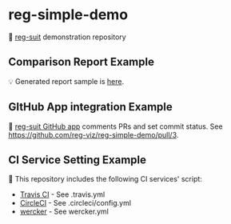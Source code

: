 # reg-simple-demo
:space_invader: [reg-suit](https://github.com/reg-viz/reg-suit) demonstration repository

## Comparison Report Example
:bulb: Generated report sample is [here](https://s3.amazonaws.com/reg-publish-bucket-14ccadad-40b7-45b2-8d47-e278a849aa3b/0b565d2f8982f66cb5340b5eba365f382a2bd459/index.html).

## GItHub App integration Example
:speech_balloon: [reg-suit GitHub app](https://github.com/apps/reg-suit) comments PRs and set commit status. See https://github.com/reg-viz/reg-simple-demo/pull/3.

## CI Service Setting Example
:robot: This repository includes the following CI services' script:

- [Travis CI](https://travis-ci.org/reg-viz/reg-simple-demo) - See .travis.yml
- [CircleCI](https://circleci.com/gh/reg-viz/reg-simple-demo) - See .circleci/config.yml
- [wercker](https://app.wercker.com/reg-viz/reg-simple-demo/runs) - See wercker.yml
